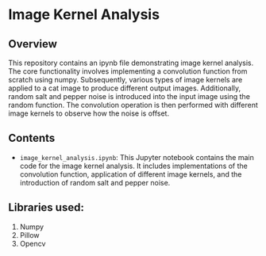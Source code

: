 # Image Kernel Analysis

## Overview
This repository contains an ipynb file demonstrating image kernel analysis. The core functionality involves implementing a convolution function from scratch using numpy. Subsequently, various types of image kernels are applied to a cat image to produce different output images. Additionally, random salt and pepper noise is introduced into the input image using the random function. The convolution operation is then performed with different image kernels to observe how the noise is offset.

## Contents
- `image_kernel_analysis.ipynb`: This Jupyter notebook contains the main code for the image kernel analysis. It includes implementations of the convolution function, application of different image kernels, and the introduction of random salt and pepper noise.


## Libraries used: 
1. Numpy
2. Pillow
3. Opencv

